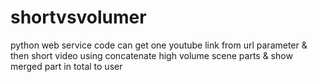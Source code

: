 # shortvsvolumer
python web service code can get one youtube link from url parameter &amp; then short video using concatenate high volume scene parts &amp; show merged part in total to user
